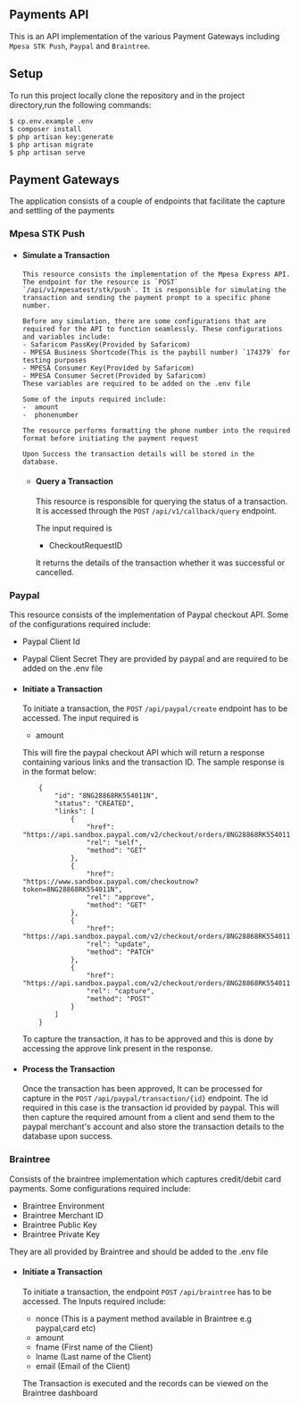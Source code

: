 ## Payments API

This is an API implementation of the various Payment Gateways including `Mpesa STK Push`, `Paypal` and `Braintree`.

## Setup
To run this project locally clone the repository and in the project directory,run the following commands:

```
$ cp.env.example .env
$ composer install
$ php artisan key:generate
$ php artisan migrate
$ php artisan serve
```
## Payment Gateways
The application consists of a couple of endpoints that facilitate the capture and settling of the payments

### Mpesa STK Push
-   #### **Simulate a Transaction**
        This resource consists the implementation of the Mpesa Express API. The endpoint for the resource is `POST` `/api/v1/mpesatest/stk/push`. It is responsible for simulating the transaction and sending the payment prompt to a specific phone number.

        Before any simulation, there are some configurations that are required for the API to function seamlessly. These configurations and variables include:
        - Safaricom PassKey(Provided by Safaricom)
        - MPESA Business Shortcode(This is the paybill number) `174379` for testing purposes
        - MPESA Consumer Key(Provided by Safaricom)
        - MPESA Consumer Secret(Provided by Safaricom)
        These variables are required to be added on the .env file

        Some of the inputs required include:
        -  amount
        -  phonenumber

        The resource performs formatting the phone number into the required format before initiating the payment request

        Upon Success the transaction details will be stored in the database.

    -   #### **Query a Transaction**
        This resource is responsible for querying the status of a transaction. It is accessed through the `POST` `/api/v1/callback/query` endpoint.

        The input required is
        -  CheckoutRequestID

        It returns the details of the transaction whether it was successful or cancelled.

### Paypal
This resource consists of the implementation of Paypal checkout API. Some of the configurations required include:
- Paypal Client Id
- Paypal Client Secret
They are provided by paypal and are required to be added on the .env file

-   #### **Initiate a Transaction**
    To initiate a transaction, the `POST` `/api/paypal/create` endpoint has to be accessed. The input required is
    -  amount
    
    This will fire the paypal checkout API which will return a response containing various links and the transaction ID.
    The sample response is in the format below:
    ```
        {
            "id": "8NG28868RK554011N",
            "status": "CREATED",
            "links": [
                {
                    "href": "https://api.sandbox.paypal.com/v2/checkout/orders/8NG28868RK554011N",
                    "rel": "self",
                    "method": "GET"
                },
                {
                    "href": "https://www.sandbox.paypal.com/checkoutnow?token=8NG28868RK554011N",
                    "rel": "approve",
                    "method": "GET"
                },
                {
                    "href": "https://api.sandbox.paypal.com/v2/checkout/orders/8NG28868RK554011N",
                    "rel": "update",
                    "method": "PATCH"
                },
                {
                    "href": "https://api.sandbox.paypal.com/v2/checkout/orders/8NG28868RK554011N/capture",
                    "rel": "capture",
                    "method": "POST"
                }
            ]
        }

    ```

    To capture the transaction, it has to be approved and this is done by accessing the approve link present in the response.

-   #### **Process the Transaction**
    Once the transaction has been approved, It can be processed for capture in the `POST` `/api/paypal/transaction/{id}` endpoint. The id required in this case is the transaction id  provided by paypal. This will then capture the required amount from a client and send them to the paypal merchant's account and also store the transaction details to the database upon success.

### Braintree
Consists of the braintree implementation which captures credit/debit card payments.
Some configurations required include:
- Braintree Environment
- Braintree Merchant ID
- Braintree Public Key
- Braintree Private Key

They are all provided by Braintree and should be added to the .env file
-   #### **Initiate a Transaction**
    To initiate a transaction, the endpoint `POST` `/api/braintree` has to be accessed.
    The Inputs required include:
    - nonce (This is a payment method available in Braintree e.g paypal,card etc)
    - amount
    - fname (First name of the Client)
    - lname (Last name of the Client)
    - email (Email of the Client)

    The Transaction is executed and the records can be viewed on the Braintree dashboard
